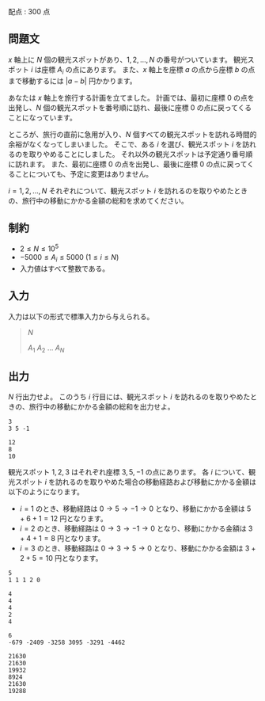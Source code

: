 配点 : $300$ 点

## 問題文

$x$ 軸上に $N$ 個の観光スポットがあり、$1, 2, ..., N$ の番号がついています。
観光スポット $i$ は座標 $A_i$ の点にあります。
また、$x$ 軸上を座標 $a$ の点から座標 $b$ の点まで移動するには $|a - b|$ 円かかります。

あなたは $x$ 軸上を旅行する計画を立てました。
計画では、最初に座標 $0$ の点を出発し、$N$ 個の観光スポットを番号順に訪れ、最後に座標 $0$ の点に戻ってくることになっています。

ところが、旅行の直前に急用が入り、$N$ 個すべての観光スポットを訪れる時間的余裕がなくなってしまいました。
そこで、ある $i$ を選び、観光スポット $i$ を訪れるのを取りやめることにしました。
それ以外の観光スポットは予定通り番号順に訪れます。
また、最初に座標 $0$ の点を出発し、最後に座標 $0$ の点に戻ってくることについても、予定に変更はありません。

$i = 1, 2, ..., N$ それぞれについて、観光スポット $i$ を訪れるのを取りやめたときの、旅行中の移動にかかる金額の総和を求めてください。

## 制約

- $2 \leq N \leq 10^5$
- $-5000 \leq A_i \leq 5000$ ($1 \leq i \leq N$)
- 入力値はすべて整数である。

## 入力

入力は以下の形式で標準入力から与えられる。

> $N$
> 
> $A_1$ $A_2$ $...$ $A_N$

## 出力

$N$ 行出力せよ。
このうち $i$ 行目には、観光スポット $i$ を訪れるのを取りやめたときの、旅行中の移動にかかる金額の総和を出力せよ。

```input1
3
3 5 -1
```

```output1
12
8
10
```

観光スポット $1, 2, 3$ はそれぞれ座標 $3, 5, -1$ の点にあります。
各 $i$ について、観光スポット $i$ を訪れるのを取りやめた場合の移動経路および移動にかかる金額は以下のようになります。

- $i = 1$ のとき、移動経路は $0 \rightarrow 5 \rightarrow -1 \rightarrow 0$ となり、移動にかかる金額は $5 + 6 + 1 = 12$ 円となります。
- $i = 2$ のとき、移動経路は $0 \rightarrow 3 \rightarrow -1 \rightarrow 0$ となり、移動にかかる金額は $3 + 4 + 1 = 8$ 円となります。
- $i = 3$ のとき、移動経路は $0 \rightarrow 3 \rightarrow 5 \rightarrow 0$ となり、移動にかかる金額は $3 + 2 + 5 = 10$ 円となります。

```input2
5
1 1 1 2 0
```

```output2
4
4
4
2
4
```

```input3
6
-679 -2409 -3258 3095 -3291 -4462
```

```output3
21630
21630
19932
8924
21630
19288
```